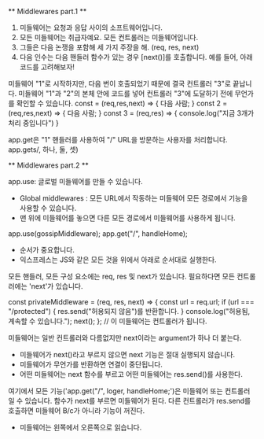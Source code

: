 ** Middlewares part.1 **

1. 미들웨어는 요청과 응답 사이의 소프트웨어입니다.
2. 모든 미들웨어는 취급자예요. 모든 컨트롤러는 미들웨어입니다.
3. 그들은 다음 논쟁을 포함해 세 가지 주장을 해. (req, res, next)
4. 다음 인수는 다음 핸들러 함수가 있는 경우 [next()]를 호출합니다.
예를 들어, 아래 코드를 고려해보자!

미들웨어 "1"로 시작하지만, 다음 번이 호출되었기 때문에 결국 컨트롤러 "3"로 끝납니다.
 미들웨어 "1"과 "2"의 본체 안에 코드를 넣어 컨트롤러 "3"에 도달하기 전에 무언가를 확인할 수 있습니다.
const = (req,res,next) => {
다음 사람;
}
const 2 = (req,res,next) => {
다음 사람;
}
const 3 = (req,res) => {
console.log("지금 3개가 처리 중입니다")
}

app.get은 "1" 핸들러를 사용하여 "/" URL을 방문하는 사용자를 처리합니다.
app.gets/, 하나, 둘, 셋)

** Middlewares part.2 **

app.use: 글로벌 미들웨어를 만들 수 있습니다.
- Global middlewares : 모든 URL에서 작동하는 미들웨어
모든 경로에서 기능을 사용할 수 있습니다.
- 맨 위에 미들웨어를 놓으면 다른 모든 경로에서 미들웨어를 사용하게 됩니다.

app.use(gossipMiddleware);
app.get("/", handleHome);
- 순서가 중요합니다.
- 익스프레스는 JS와 같은 모든 것을 위에서 아래로 순서대로 실행한다.

모든 핸들러, 모든 구성 요소에는 req, res 및 next가 있습니다.
필요하다면 모든 컨트롤러에는 'next'가 있습니다.

const privateMiddleware = (req, res, next) => {
const url = req.url;
if (url === "/protected") {
res.send("허용되지 않음")를 반환합니다.
}
console.log("허용됨, 계속할 수 있습니다.");
next();
}; // 이 미들웨어는 컨트롤러가 됩니다.

미들웨어는 일반 컨트롤러와 다름없지만 next이라는 argument가 하나 더 붙는다.
- 미들웨어가 next()라고 부르지 않으면 next 기능은 절대 실행되지 않습니다.
- 미들웨어가 무언가를 반환하면 연결이 중단됩니다.
- 어떤 미들웨어는 next 함수를 부르고 어떤 미들웨어는 res.send()를 사용한다.

여기에서 모든 기능('app.get("/", loger, handleHome;')은 미들웨어 또는 컨트롤러일 수 있습니다.
함수가 next를 부르면 미들웨어가 된다.
다른 컨트롤러가 res.send를 호출하면 미들웨어 B/c가 아니라 기능이 꺼진다.
- 미들웨어는 왼쪽에서 오른쪽으로 읽습니다.